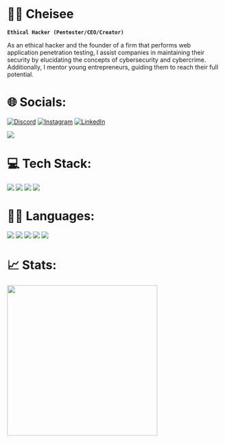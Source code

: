 # 🏄‍♂️ Cheisee

**`Ethical Hacker (Pentester/CEO/Creator)`**

As an ethical hacker and the founder of a firm that performs web application penetration testing, I assist companies in maintaining their security by elucidating the concepts of cybersecurity and cybercrime. Additionally, I mentor young entrepreneurs, guiding them to reach their full potential.

# 🌐 Socials:
[![Discord](https://img.shields.io/badge/Discord-%237289DA.svg?logo=discord&logoColor=white)](https://discord.gg/CQHPp3xXWm) [![Instagram](https://img.shields.io/badge/Instagram-%23E4405F.svg?logo=Instagram&logoColor=white)](https://www.instagram.com/niels.6ke/) [![LinkedIn](https://img.shields.io/badge/LinkedIn-%230077B5.svg?logo=linkedin&logoColor=white)](https://www.linkedin.com/in/niels-aerts-4b8853199/)

[![](https://visitcount.itsvg.in/api?id=ortonikc&icon=6&color=0)](https://visitcount.itsvg.in)

# 💻 Tech Stack:
<img src="https://img.shields.io/badge/Hack%20Club-EC3750?style=for-the-badge&logo=Hack%20Club&logoColor=white" /> <img src="https://img.shields.io/badge/MySQL-005C84?style=for-the-badge&logo=mysql&logoColor=white" />
  <img src="https://img.shields.io/badge/MongoDB-4EA94B?style=for-the-badge&logo=mongodb&logoColor=white" />
  <img src="https://img.shields.io/badge/MariaDB-003545?style=for-the-badge&logo=mariadb&logoColor=white" />
# 👩‍💻 Languages:
<img src="https://img.shields.io/badge/Python-FFD43B?style=for-the-badge&logo=python&logoColor=blue" /> <img src="https://img.shields.io/badge/JavaScript-323330?style=for-the-badge&logo=javascript&logoColor=F7DF1E" />
  <img src="https://img.shields.io/badge/HTML5-E34F26?style=for-the-badge&logo=html5&logoColor=white" />
  <img src="https://img.shields.io/badge/CSS3-1572B6?style=for-the-badge&logo=css3&logoColor=white" />
  <img src="https://img.shields.io/badge/Solidity-007054?style=for-the-badge&logo=solidity&logoColor=white" />

# 📈 Stats:
<a href="#"><img src="https://github-readme-stats.vercel.app/api?username=NielsAER&show_icons=true&count_private=true&theme=dark" width="350"></a>
